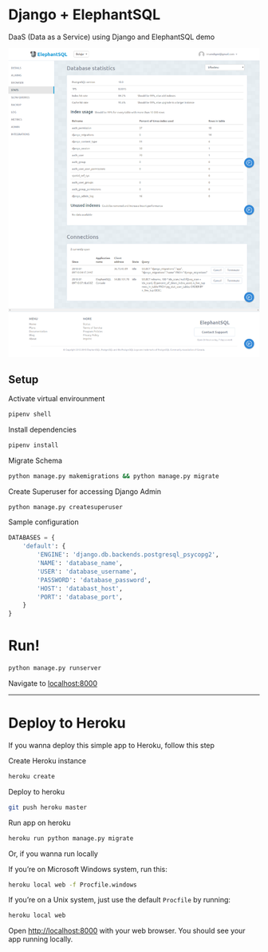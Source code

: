# Django + ElephantSQL
DaaS (Data as a Service) using Django and ElephantSQL demo


![ElephantSQL Portal](elephantsql-portal.png)

## Setup
Activate virtual envirounment
```bash
pipenv shell
```

Install dependencies
```bash
pipenv install
```

Migrate Schema
```bash
python manage.py makemigrations && python manage.py migrate
```

Create Superuser for accessing Django Admin
```bash
python manage.py createsuperuser
```

Sample configuration
```python
DATABASES = {
    'default': {
        'ENGINE': 'django.db.backends.postgresql_psycopg2',
        'NAME': 'database_name',
        'USER': 'database_username',
        'PASSWORD': 'database_password',
        'HOST': 'databast_host',
        'PORT': 'database_port',
    }
}
```

# Run!
```bash
python manage.py runserver
```

Navigate to [localhost:8000](http://localhost:8000)

---

# Deploy to Heroku
If you wanna deploy this simple app to Heroku, follow this step

Create Heroku instance
```bash
heroku create
```

Deploy to heroku
```bash
git push heroku master
```

Run app on heroku
```bash
heroku run python manage.py migrate
```

Or, if you wanna run locally

If you’re on Microsoft Windows system, run this:
```bash
heroku local web -f Procfile.windows
```

If you’re on a Unix system, just use the default `Procfile` by running:
```bash
heroku local web
```

Open [http://localhost:8000](http://localhost:8000) with your web browser. You should see your app running locally.